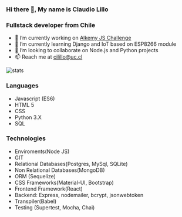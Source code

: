 ### Hi there 👋, My name is Claudio Lillo
### Fullstack developer from Chile

<!-- Esto es un comentario -->



- 🔭 I’m currently working on [Alkemy JS Challenge](https://github.com/ClaudioLillo/Alkemy-JS-Challenge)
- 🌱 I’m currently learning Django and IoT based on ESP8266 module
- 👯 I’m looking to collaborate on Node.js and Python projects
- 📫 Reach me at cilillo@uc.cl

<img src="https://github-readme-stats.vercel.app/api?username=claudiolillo&&show_icons=true&title_color=ffffff&icon_color=bb2acf&text_color=daf7dc&bg_color=151515" alt="stats"/>

### Languages
- Javascript (ES6)
- HTML 5
- CSS
- Python 3.X
- SQL

### Technologies
- Enviroments(Node JS)
- GIT
- Relational Databases(Postgres, MySql, SQLite)
- Non Relational Databases(MongoDB)
- ORM (Sequelize)
- CSS Frameworks(Material-UI, Bootstrap)
- Frontend Framework(React)
- Backend: Express, nodemailer, bcrypt, jsonwebtoken
- Transpiler(Babel)
- Testing (Supertest, Mocha, Chai)



